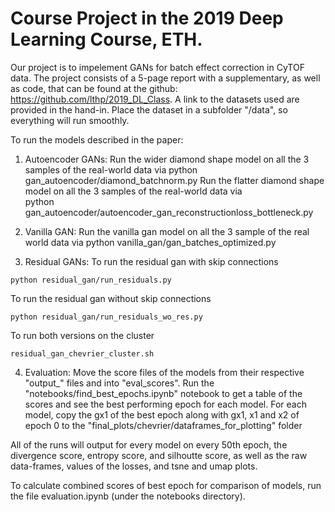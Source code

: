 # Course Project in the 2019 Deep Learning Course, ETH.
Our project is to impelement GANs for batch effect correction in CyTOF data.
The project consists of a 5-page report with a supplementary, 
as well as code, that can be found at the github: https://github.com/lthp/2019_DL_Class.
A link to the datasets used are provided in the hand-in.
Place the dataset in a subfolder "/data", so everything will run smoothly.

To run the models described in the paper:
1) Autoencoder GANs: 
Run the wider diamond shape model on all the 3 samples of the real-world data via
                 python gan_autoencoder/diamond_batchnorm.py
Run the flatter diamond shape model on all the 3 samples of the real-world data via               
                 python gan_autoencoder/autoencoder_gan_reconstructionloss_bottleneck.py

2) Vanilla GAN: Run the vanilla gan model on all the 3 sample of the real world data via
                python vanilla_gan/gan_batches_optimized.py

3) Residual GANs: To run the residual gan with skip connections 
```
python residual_gan/run_residuals.py
```
To run the residual gan without skip connections
```
python residual_gan/run_residuals_wo_res.py
```
To run both versions on the cluster
```
residual_gan_chevrier_cluster.sh
```

4) Evaluation: Move the score files of the models from their respective "output_<modelname>" files and 
into "eval_scores". Run the "notebooks/find_best_epochs.ipynb" notebook to get a table of the scores and 
see the best performing epoch for each model. For each model, copy the gx1 of the best epoch along with gx1,
x1 and x2 of epoch 0 to the "final_plots/chevrier/dataframes_for_plotting" folder



All of the runs will output for every model on every 50th epoch, 
the divergence score, entropy score, and silhoutte score, 
as well as the raw data-frames, values of the losses, and tsne and umap plots.

To calculate combined scores of best epoch for comparison of models, 
run the file evaluation.ipynb (under the notebooks directory). 



